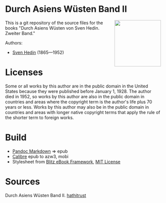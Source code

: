 # Durch Asiens Wüsten Band II

<img align="right" height="150" src="https://user-images.githubusercontent.com/13177792/196797674-b9e5221d-3391-473f-921e-2ef3e16b778c.jpg">

This is a git repository of the source files for the books "Durch Asiens Wüsten von Sven Hedin. Zweiter Band."

Authors:

* [Sven Hedin](https://de.wikipedia.org/wiki/Sven_Hedin) (1865—1952)

# Licenses
Some or all works by this author are in the public domain in the United States
because they were published before January 1, 1928. The author died in 1952, so
works by this author are also in the public domain in countries and areas where
the copyright term is the author's life plus 70 years or less. Works by this
author may also be in the public domain in countries and areas with longer
native copyright terms that apply the rule of the shorter term to foreign works.

# Build
* [Pandoc Markdown](https://pandoc.org/MANUAL.html#pandocs-markdown) => epub
* [Calibre](https://calibre-ebook.com/) epub to azw3, mobi
* Stylesheet from [Blitz eBook Framework](https://friendsofepub.github.io/Blitz/), [MIT License](https://github.com/FriendsOfEpub/Blitz/blob/master/LICENSE)

# Sources
Durch Asiens Wüsten Band II. [hathitrust](https://babel.hathitrust.org/cgi/pt?id=njp.32101057192294&view=1up&seq=1&skin=2021)


